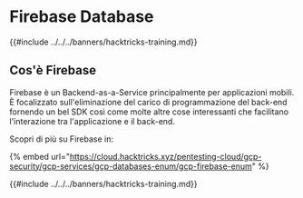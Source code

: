 # Firebase Database

{{#include ../../../banners/hacktricks-training.md}}

## Cos'è Firebase

Firebase è un Backend-as-a-Service principalmente per applicazioni mobili. È focalizzato sull'eliminazione del carico di programmazione del back-end fornendo un bel SDK così come molte altre cose interessanti che facilitano l'interazione tra l'applicazione e il back-end.

Scopri di più su Firebase in:

{% embed url="https://cloud.hacktricks.xyz/pentesting-cloud/gcp-security/gcp-services/gcp-databases-enum/gcp-firebase-enum" %}

{{#include ../../../banners/hacktricks-training.md}}
